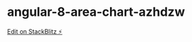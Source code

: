 # angular-8-area-chart-azhdzw

[Edit on StackBlitz ⚡️](https://stackblitz.com/edit/angular-8-area-chart-azhdzw)